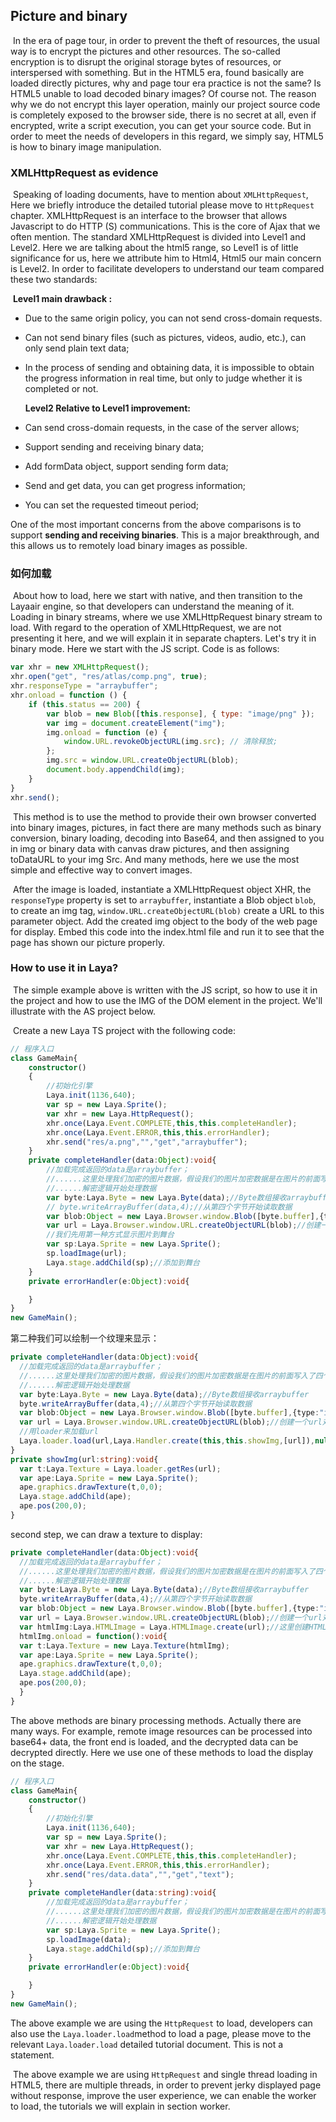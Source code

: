 ## Picture and binary

​	In the era of page tour, in order to prevent the theft of resources, the usual way is to encrypt the pictures and other resources. The so-called encryption is to disrupt the original storage bytes of resources, or interspersed with something. But in the HTML5 era, found basically are loaded directly pictures, why and page tour era practice is not the same? Is HTML5 unable to load decoded binary images? Of course not. The reason why we do not encrypt this layer operation, mainly our project source code is completely exposed to the browser side, there is no secret at all, even if encrypted, write a script execution, you can get your source code. But in order to meet the needs of developers in this regard, we simply say, HTML5 is how to binary image manipulation.

### XMLHttpRequest as evidence

​	Speaking of loading documents, have to mention about `XMLHttpRequest`, Here we briefly introduce the detailed tutorial please move to `HttpRequest` chapter. XMLHttpRequest is an interface to the browser that allows Javascript to do HTTP (S) communications. This is the core of Ajax that we often mention. The standard XMLHttpRequest is divided into Level1 and Level2. Here we are talking about the html5 range, so Level1 is of little significance for us, here we attribute him to Html4, Html5 our main concern is Level2. In order to facilitate developers to understand our team compared these two standards:

​	**Level1 main drawback :**

- Due to the same origin policy, you can not send cross-domain requests.

- Can not send binary files (such as pictures, videos, audio, etc.), can only send plain text data;

- In the process of sending and obtaining data, it is impossible to obtain the progress information in real time, but only to judge whether it is completed or not.

   **Level2 Relative to Level1 improvement:**

- Can send cross-domain requests, in the case of the server allows;

- Support sending and receiving binary data;

- Add formData object, support sending form data;

- Send and get data, you can get progress information;

- You can set the requested timeout period;

One of the most important concerns from the above comparisons is to support **sending and receiving binaries**. This is a major breakthrough, and this allows us to remotely load binary images as possible.

### 如何加载

​	About how to load, here we start with native, and then transition to the Layaair engine, so that developers can understand the meaning of it. Loading in binary streams, where we use XMLHttpRequest binary stream to load. With regard to the operation of XMLHttpRequest, we are not presenting it here, and we will explain it in separate chapters. Let's try it in binary mode. Here we start with the JS script. Code is as follows:

```javascript
var xhr = new XMLHttpRequest();
xhr.open("get", "res/atlas/comp.png", true);
xhr.responseType = "arraybuffer";
xhr.onload = function () {
    if (this.status == 200) {
        var blob = new Blob([this.response], { type: "image/png" });
        var img = document.createElement("img");
        img.onload = function (e) {
            window.URL.revokeObjectURL(img.src); // 清除释放;
        };
        img.src = window.URL.createObjectURL(blob);
        document.body.appendChild(img);
    }
}
xhr.send();
```


​	This method is to use the method to provide their own browser converted into binary images, pictures, in fact there are many methods such as binary conversion, binary loading, decoding into Base64, and then assigned to you in img or binary data with canvas draw pictures, and then assigning toDataURL to your img Src. And many methods, here we use the most simple and effective way to convert images.

​	After the image is loaded, instantiate a XMLHttpRequest object XHR, the `responseType` property is set to `arraybuffer`, instantiate a Blob object `blob`, to create an img tag, `window.URL.createObjectURL(blob)` create a URL to this parameter object. Add the created img object to the body of the web page for display. Embed this code into the index.html file and run it to see that the page has shown our picture properly.

### How to use it in Laya?

​	The simple example above is written with the JS script, so how to use it in the project and how to use the IMG of the DOM element in the project. We'll illustrate with the AS project below.

​	Create a new Laya TS project with the following code:

```typescript
// 程序入口
class GameMain{
    constructor()
    {
        //初始化引擎
        Laya.init(1136,640);
        var sp = new Laya.Sprite();
        var xhr = new Laya.HttpRequest();
        xhr.once(Laya.Event.COMPLETE,this,this.completeHandler);
        xhr.once(Laya.Event.ERROR,this,this.errorHandler);
        xhr.send("res/a.png","","get","arraybuffer");
    }
    private completeHandler(data:Object):void{
        //加载完成返回的data是arraybuffer；
        //......这里处理我们加密的图片数据，假设我们的图片加密数据是在图片的前面写入了四个字节的数据
        //......解密逻辑开始处理数据
        var byte:Laya.Byte = new Laya.Byte(data);//Byte数组接收arraybuffer
        // byte.writeArrayBuffer(data,4);//从第四个字节开始读取数据
        var blob:Object = new Laya.Browser.window.Blob([byte.buffer],{type:"image/png"});
        var url = Laya.Browser.window.URL.createObjectURL(blob);//创建一个url对象；
        //我们先用第一种方式显示图片到舞台
        var sp:Laya.Sprite = new Laya.Sprite();
        sp.loadImage(url);
        Laya.stage.addChild(sp);//添加到舞台
    }
    private errorHandler(e:Object):void{

    }
}
new GameMain();
```

第二种我们可以绘制一个纹理来显示：

```typescript
private completeHandler(data:Object):void{
  //加载完成返回的data是arraybuffer；
  //......这里处理我们加密的图片数据，假设我们的图片加密数据是在图片的前面写入了四个字节的数据
  //......解密逻辑开始处理数据
  var byte:Laya.Byte = new Laya.Byte(data);//Byte数组接收arraybuffer
  byte.writeArrayBuffer(data,4);//从第四个字节开始读取数据
  var blob:Object = new Laya.Browser.window.Blob([byte.buffer],{type:"image/png"});
  var url = Laya.Browser.window.URL.createObjectURL(blob);//创建一个url对象；
  //用loader来加载url
  Laya.loader.load(url,Laya.Handler.create(this,this.showImg,[url]),null,Laya.Loader.IMAGE);
}
private showImg(url:string):void{
  var t:Laya.Texture = Laya.loader.getRes(url);
  var ape:Laya.Sprite = new Laya.Sprite();
  ape.graphics.drawTexture(t,0,0);
  Laya.stage.addChild(ape);
  ape.pos(200,0);
}
```

second step, we can draw a texture to display:

```typescript
private completeHandler(data:Object):void{
  //加载完成返回的data是arraybuffer；
  //......这里处理我们加密的图片数据，假设我们的图片加密数据是在图片的前面写入了四个字节的数据
  //......解密逻辑开始处理数据
  var byte:Laya.Byte = new Laya.Byte(data);//Byte数组接收arraybuffer
  byte.writeArrayBuffer(data,4);//从第四个字节开始读取数据
  var blob:Object = new Laya.Browser.window.Blob([byte.buffer],{type:"image/png"});
  var url = Laya.Browser.window.URL.createObjectURL(blob);//创建一个url对象；
  var htmlImg:Laya.HTMLImage = Laya.HTMLImage.create(url);//这里创建HTMLImage 这里要用HTMLImage.create
  htmlImg.onload = function():void{
  var t:Laya.Texture = new Laya.Texture(htmlImg);
  var ape:Laya.Sprite = new Laya.Sprite();
  ape.graphics.drawTexture(t,0,0);
  Laya.stage.addChild(ape);
  ape.pos(200,0);
  }
}
```

The above methods are binary processing methods. Actually there are many ways. For example, remote image resources can be processed into base64+ data, the front end is loaded, and the decrypted data can be decrypted directly. Here we use one of these methods to load the display on the stage.
```typescript
// 程序入口
class GameMain{
    constructor()
    {
        //初始化引擎
        Laya.init(1136,640);
        var sp = new Laya.Sprite();
        var xhr = new Laya.HttpRequest();
        xhr.once(Laya.Event.COMPLETE,this,this.completeHandler);
        xhr.once(Laya.Event.ERROR,this,this.errorHandler);
        xhr.send("res/data.data","","get","text");
    }
    private completeHandler(data:string):void{
        //加载完成返回的data是arraybuffer；
        //......这里处理我们加密的图片数据，假设我们的图片加密数据是在图片的前面写入了四个字节的数据
        //......解密逻辑开始处理数据
        var sp:Laya.Sprite = new Laya.Sprite();
        sp.loadImage(data);
        Laya.stage.addChild(sp);//添加到舞台
    }
    private errorHandler(e:Object):void{

    }
}
new GameMain();
```

The above example we are using the `HttpRequest` to load, developers can also use the `Laya.loader.load`method to load a page, please move to the relevant `Laya.loader.load` detailed tutorial document. This is not a statement.

​	The above example we are using `HttpRequest` and single thread loading in HTML5, there are multiple threads, in order to prevent jerky displayed page without response, improve the user experience, we can enable the worker to load, the tutorials we will explain in section worker.


